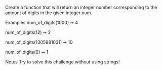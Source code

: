 Create a function that will return an integer number corresponding to the amount of digits in the given integer num.

Examples
num_of_digits(1000) ➞ 4

num_of_digits(12) ➞ 2

num_of_digits(1305981031) ➞ 10

num_of_digits(0) ➞ 1

Notes
Try to solve this challenge without using strings!
